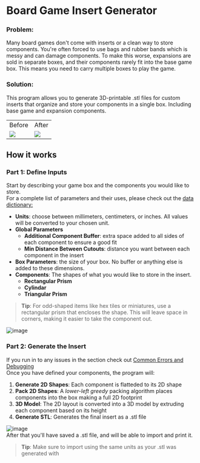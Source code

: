 # Board Game Insert Generator

### Problem:
Many board games don't come with inserts or a clean way to store components.  You're often forced to use bags and rubber bands which is messy and can damage components.
To make this worse, expansions are sold in separate boxes, and their components rarely fit into the base game box.  This means you need to carry multiple boxes to play the game.

### Solution:
This program allows you to generate 3D-printable .stl files for custom inserts that organize and store your components in a single box.  Including base game and expansion components.

<table>
  <tr>
    <td>Before</td>
    <td>After</td>
  </tr>
  <tr>
    <td><img src="https://github.com/user-attachments/assets/61890de9-cd34-441f-ac88-44b7c11563b8"></td>
    <td><img src="https://github.com/user-attachments/assets/8ef5a63b-5f54-4a06-9fab-277c18ad0084"></td>
  </tr>
</table>

## How it works

### Part 1: Define Inputs

Start by describing your game box and the components you would like to store.  
For a complete list of parameters and their uses, please check out the [data dictionary:](docs/data_dictionary.md)
- **Units**: choose between millimeters, centimeters, or inches.  All values will be converted to your chosen unit.
- **Global Parameters**
  - **Additional Component Buffer**: extra space added to all sides of each component to ensure a good fit
  - **Min Distance Between Cutouts**: distance you want between each component in the insert
- **Box Parameters**: the size of your box.  No buffer or anything else is added to these dimensions.
- **Components**: The shapes of what you would like to store in the insert.
  - **Rectangular Prism**
  - **Cylindar**
  - **Triangular Prism**
> **Tip**: For odd-shaped items like hex tiles or miniatures, use a rectangular prism that encloses the shape.  This will leave space in corners, making it easier to take the component out.

![image](https://github.com/user-attachments/assets/32b3890e-0c78-4c77-9fe2-d743a9aa5eed)

### Part 2: Generate the Insert
If you run in to any issues in the section check out [Common Errors and Debugging](docs/Common_Errors.md)  
Once you have defined your components, the program will:
1. **Generate 2D Shapes**: Each component is flatteded to its 2D shape
2. **Pack 2D Shapes**: A *lower-left greedy* packing algorithm places components into the box making a full 2D footprint
3. **3D Model**: The 2D layout is converted into a 3D model by extruding each component based on its height
4. **Generate STL**: Generates the final insert as a .stl file

![image](https://github.com/user-attachments/assets/ef96c4c6-7b9b-4483-8c39-0c58edd2ac49)  
After that you'll have saved a .stl file, and will be able to import and print it.
>**Tip**: Make sure to import using the same units as your .stl was generated with

